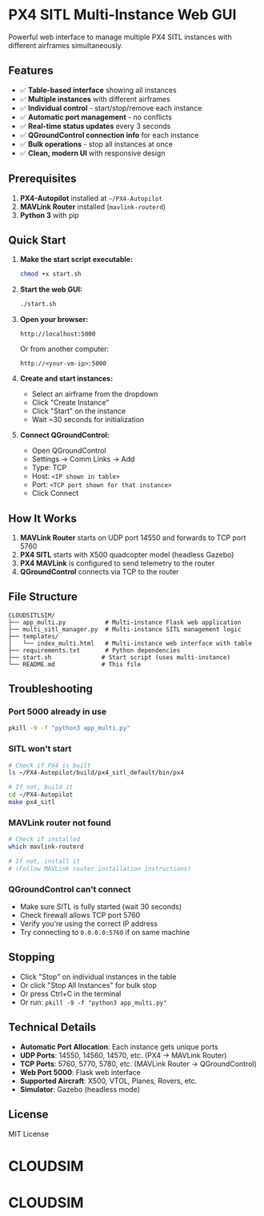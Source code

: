 # PX4 SITL Multi-Instance Web GUI

Powerful web interface to manage multiple PX4 SITL instances with different airframes simultaneously.

## Features

- ✅ **Table-based interface** showing all instances
- ✅ **Multiple instances** with different airframes
- ✅ **Individual control** - start/stop/remove each instance
- ✅ **Automatic port management** - no conflicts
- ✅ **Real-time status updates** every 3 seconds
- ✅ **QGroundControl connection info** for each instance
- ✅ **Bulk operations** - stop all instances at once
- ✅ **Clean, modern UI** with responsive design

## Prerequisites

1. **PX4-Autopilot** installed at `~/PX4-Autopilot`
2. **MAVLink Router** installed (`mavlink-routerd`)
3. **Python 3** with pip

## Quick Start

1. **Make the start script executable:**
   ```bash
   chmod +x start.sh
   ```

2. **Start the web GUI:**
   ```bash
   ./start.sh
   ```

3. **Open your browser:**
   ```
   http://localhost:5000
   ```
   Or from another computer:
   ```
   http://<your-vm-ip>:5000
   ```

4. **Create and start instances:**
   - Select an airframe from the dropdown
   - Click "Create Instance"
   - Click "Start" on the instance
   - Wait ~30 seconds for initialization

5. **Connect QGroundControl:**
   - Open QGroundControl
   - Settings → Comm Links → Add
   - Type: TCP
   - Host: `<IP shown in table>`
   - Port: `<TCP port shown for that instance>`
   - Click Connect

## How It Works

1. **MAVLink Router** starts on UDP port 14550 and forwards to TCP port 5760
2. **PX4 SITL** starts with X500 quadcopter model (headless Gazebo)
3. **PX4 MAVLink** is configured to send telemetry to the router
4. **QGroundControl** connects via TCP to the router

## File Structure

```
CLOUDSITLSIM/
├── app_multi.py           # Multi-instance Flask web application
├── multi_sitl_manager.py  # Multi-instance SITL management logic
├── templates/
│   └── index_multi.html   # Multi-instance web interface with table
├── requirements.txt       # Python dependencies
├── start.sh              # Start script (uses multi-instance)
└── README.md             # This file
```

## Troubleshooting

### Port 5000 already in use
```bash
pkill -9 -f "python3 app_multi.py"
```

### SITL won't start
```bash
# Check if PX4 is built
ls ~/PX4-Autopilot/build/px4_sitl_default/bin/px4

# If not, build it
cd ~/PX4-Autopilot
make px4_sitl
```

### MAVLink router not found
```bash
# Check if installed
which mavlink-routerd

# If not, install it
# (Follow MAVLink router installation instructions)
```

### QGroundControl can't connect
- Make sure SITL is fully started (wait 30 seconds)
- Check firewall allows TCP port 5760
- Verify you're using the correct IP address
- Try connecting to `0.0.0.0:5760` if on same machine

## Stopping

- Click "Stop" on individual instances in the table
- Or click "Stop All Instances" for bulk stop
- Or press Ctrl+C in the terminal
- Or run: `pkill -9 -f "python3 app_multi.py"`

## Technical Details

- **Automatic Port Allocation**: Each instance gets unique ports
- **UDP Ports**: 14550, 14560, 14570, etc. (PX4 → MAVLink Router)
- **TCP Ports**: 5760, 5770, 5780, etc. (MAVLink Router → QGroundControl)
- **Web Port 5000**: Flask web interface
- **Supported Aircraft**: X500, VTOL, Planes, Rovers, etc.
- **Simulator**: Gazebo (headless mode)

## License

MIT License
# CLOUDSIM
# CLOUDSIM

